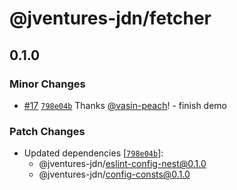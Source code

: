 # @jventures-jdn/fetcher

## 0.1.0

### Minor Changes

- [#17](https://github.com/jventures-jdn/token-generator/pull/17) [`798e04b`](https://github.com/jventures-jdn/token-generator/commit/798e04b9e6de8aa0422ea174ab9d7084f00765bd) Thanks [@vasin-peach](https://github.com/vasin-peach)! - finish demo

### Patch Changes

- Updated dependencies [[`798e04b`](https://github.com/jventures-jdn/token-generator/commit/798e04b9e6de8aa0422ea174ab9d7084f00765bd)]:
  - @jventures-jdn/eslint-config-nest@0.1.0
  - @jventures-jdn/config-consts@0.1.0
